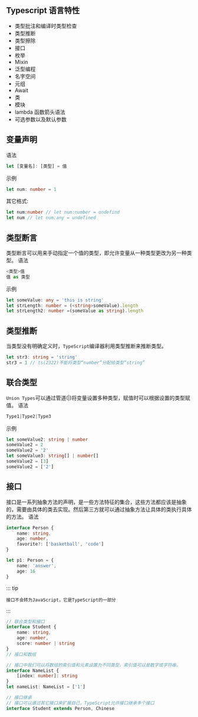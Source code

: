 ## Typescript 语言特性  
* 类型批注和编译时类型检查  
* 类型推断
* 类型擦除
* 接口
* 枚举
* Mixin
* 泛型编程
* 名字空间
* 元组
* Await
* 类
* 模块
* lambda 函数箭头语法
* 可选参数以及默认参数

## 变量声明  
语法
```ts
let [变量名]: [类型] = 值
```
示例
```ts
let num: number = 1
```
其它格式:
```ts
let num:number // let num:number = undefind
let num // let num:any = undefined
```

## 类型断言
类型断言可以用来手动指定一个值的类型，即允许变量从一种类型更改为另一种类型。
语法
```ts
<类型>值
值 as 类型
```
示例
```ts
let someValue: any = 'this is string'
let strLength: number = (<string>someValue).length
let strLength2: number =(someValue as string).length
```


## 类型推断  
当类型没有明确定义时，``TypeScript``编译器利用类型推断来推断类型。
```ts
let str3: string = 'string'
str3 = 1 // ts(2322)不能将类型“number”分配给类型“string”
```

## 联合类型  
``Union Types``可以通过管道(|)将变量设置多种类型，赋值时可以根据设置的类型赋值。
语法
```ts
Type1|Type2|Type3
```
示例
```ts
let someValue2: string | number
someValue2 = 2
someValue2 = '2'
let someValue3: string[] | number[]
someValue2 = [3]
someValue2 = ['2']
```

## 接口  
接口是一系列抽象方法的声明，是一些方法特征的集合，这些方法都应该是抽象的，需要由具体的类去实现。然后第三方就可以通过抽象方法让具体的类执行具体的方法。
语法
```ts
interface Person {
    name: string,
    age: number,
    favorite?: ['basketball', 'code']
}

let p1: Person = {
    name: 'answer',
    age: 16
}
```
::: tip
```
接口不会转为JavaScript，它是TypeScript的一部分
```
:::
```ts
// 联合类型和接口
interface Student {
    name: string,
    age: number,
    score: number | string
}
// 接口和数组

// 接口中我们可以将数组的索引值和元素设置为不同类型，索引值可以是数字或字符串。
interface NameList {
    [index: number]: string
}
let nameList: NameList = ['1']

// 接口继承
// 接口可以通过其它接口来扩展自己，TypeScript允许接口继承多个接口
interface Student extends Person, Chinese
```


